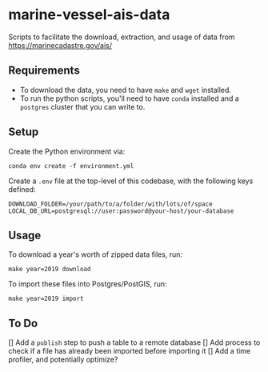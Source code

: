 # marine-vessel-ais-data

Scripts to facilitate the download, extraction, and usage of data from https://marinecadastre.gov/ais/

## Requirements

- To download the data, you need to have `make` and `wget` installed.
- To run the python scripts, you'll need to have `conda` installed and a `postgres` cluster that you can write to.

## Setup

Create the Python environment via:

```
conda env create -f environment.yml
```

Create a `.env` file at the top-level of this codebase, with the following keys defined:

```
DOWNLOAD_FOLDER=/your/path/to/a/folder/with/lots/of/space
LOCAL_DB_URL=postgresql://user:password@your-host/your-database
```

## Usage

To download a year's worth of zipped data files, run:

```
make year=2019 download
```

To import these files into Postgres/PostGIS, run:

```
make year=2019 import
```

## To Do

[] Add a `publish` step to push a table to a remote database
[] Add process to check if a file has already been imported before importing it
[] Add a time profiler, and potentially optimize?
